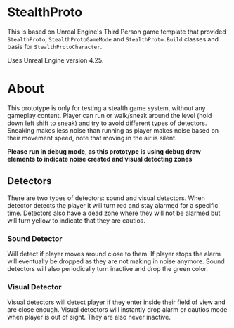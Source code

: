 # StealthProto
This is based on Unreal Engine's Third Person game template that provided `StealthProto`, `StealthProtoGameMode` and `StealthProto.Build` classes and basis for `StealthProtoCharacter`.

Uses Unreal Engine version 4.25.

# About
This prototype is only for testing a stealth game system, without any gameplay content. Player can run or walk/sneak around the level (hold down left shift to sneak) and try to avoid different types of detectors. Sneaking makes less noise than running as player makes noise based on their movement speed, note that moving in the air is silent.

**Please run in debug mode, as this prototype is using debug draw elements to indicate noise created and visual detecting zones**

## Detectors
There are two types of detectors: sound and visual detectors. When detector detects the player it will turn red and stay alarmed for a specific time. Detectors also have a dead zone where they will not be alarmed but will turn yellow to indicate that they are cautios.

### Sound Detector
Will detect if player moves around close to them. If player stops the alarm will eventually be dropped as they are not making in noise anymore. Sound detectors will also periodically turn inactive and drop the green color.

### Visual Detector
Visual detectors will detect player if they enter inside their field of view and are close enough. Visual detectors will instantly drop alarm or cautios mode when player is out of sight. They are also never inactive.
